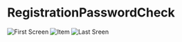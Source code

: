 # RegistrationPasswordCheck

![First Screen](https://user-images.githubusercontent.com/46577836/64227868-5d520600-cee5-11e9-92f7-edcc8fd33641.png)
![Item](https://user-images.githubusercontent.com/46577836/64227869-5d520600-cee5-11e9-948f-d6ae454132da.png)
![Last Sreen](https://user-images.githubusercontent.com/46577836/64227870-5d520600-cee5-11e9-9759-84529553fcc2.png)

